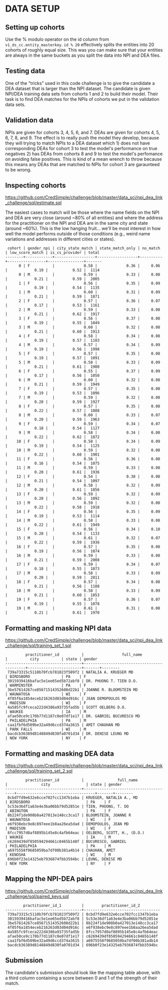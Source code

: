 # DATA SETUP

## Setting up cohorts
Use the % modulo operator on the id column from `v1_ds_cc.entity_masterkey`. `id % 20` effectively splits the entities into 20 cohorts of roughly equal size. This was you can make sure that your entities are always in the same buckets as you split the data into NPI and DEA files. 

## Testing data
One of the "tricks" used in this code challenge is to give the candidate a DEA dataset that is larger than the NPI dataset. The candidate is given NPI/DEA training data sets from cohorts 1 and 2 to build their model. Their task is to find DEA matches for the NPIs of cohorts we put in the validation data sets. 

## Validation data
NPIs are given for cohorts 3, 4, 5, 6, and 7. 
DEAs are given for cohorts 4, 5, 6, 7, 8, and 9. 
The effect is to really push the model they develop, because they will trying to match NPIs to a DEA dataset which 1) does not have corresponding DEAs for cohort 3 to test the model's performance on true negatives 2) has DEAs from cohorts 8 and 9 to test the model's perfomance on avoiding false positives. This is kind of a mean wrench to throw because this means any DEAs that are matched to NPIs for cohort 3 are garaunteed to be wrong.   

## Inspecting cohorts

https://github.com/CredSimple/challenge/blob/master/data_sci/npi_dea_link_challenge/sql/estimate.sql

The easiest cases to match will be those where the name fields on the NPI and DEA are very close (around ~80% of all entities) and where the address for the practitioner on the NPI and DEA are in the same city and state (around ~60%). This is the low hanging fruit... we'll be most interest in how well the model performs outside of those conditions (e.g., weird name variations and addresses in different cities or states). 

```
 cohort | gender_npi | city_state_match | state_match_only | no_match | low_score_match | is_cs_provider | total
--------+------------+------------------+------------------+----------+-----------------+----------------+-------
      0 | F          |             0.58 |             0.36 |     0.06 |            0.19 |           0.52 |  1114
      0 | M          |             0.59 |             0.33 |     0.08 |            0.21 |           0.59 |  2005
      1 | F          |             0.56 |             0.35 |     0.09 |            0.19 |           0.54 |  1135
      1 | M          |             0.60 |             0.31 |     0.09 |            0.21 |           0.59 |  1871
      2 | F          |             0.57 |             0.36 |     0.07 |            0.17 |           0.53 |  1161
      2 | M          |             0.59 |             0.33 |     0.08 |            0.21 |           0.62 |  1917
      3 | F          |             0.56 |             0.37 |     0.08 |            0.19 |           0.55 |  1049
      3 | M          |             0.60 |             0.32 |     0.08 |            0.21 |           0.60 |  1913
      4 | F          |             0.58 |             0.34 |     0.08 |            0.19 |           0.57 |  1103
      4 | M          |             0.57 |             0.34 |     0.09 |            0.19 |           0.56 |  1998
      5 | F          |             0.57 |             0.35 |     0.08 |            0.19 |           0.57 |  1091
      5 | M          |             0.58 |             0.33 |     0.09 |            0.21 |           0.61 |  1900
      6 | F          |             0.55 |             0.37 |     0.09 |            0.17 |           0.56 |  1050
      6 | M          |             0.60 |             0.32 |     0.08 |            0.21 |           0.59 |  1949
      7 | F          |             0.57 |             0.35 |     0.08 |            0.19 |           0.53 |  1096
      7 | M          |             0.59 |             0.32 |     0.08 |            0.20 |           0.59 |  1927
      8 | F          |             0.57 |             0.35 |     0.08 |            0.22 |           0.57 |  1088
      8 | M          |             0.60 |             0.33 |     0.07 |            0.20 |           0.59 |  1963
      9 | F          |             0.59 |             0.34 |     0.07 |            0.18 |           0.54 |  1127
      9 | M          |             0.58 |             0.34 |     0.08 |            0.22 |           0.62 |  1872
     10 | F          |             0.58 |             0.34 |     0.09 |            0.19 |           0.54 |  1125
     10 | M          |             0.59 |             0.32 |     0.08 |            0.22 |           0.60 |  1901
     11 | F          |             0.56 |             0.36 |     0.08 |            0.16 |           0.54 |  1075
     11 | M          |             0.59 |             0.33 |     0.08 |            0.20 |           0.61 |  1936
     12 | F          |             0.54 |             0.38 |     0.08 |            0.21 |           0.54 |  1097
     12 | M          |             0.58 |             0.32 |     0.09 |            0.20 |           0.61 |  1856
     13 | F          |             0.59 |             0.32 |     0.09 |            0.20 |           0.56 |  1092
     13 | M          |             0.59 |             0.32 |     0.08 |            0.22 |           0.58 |  1918
     14 | F          |             0.56 |             0.35 |     0.09 |            0.19 |           0.53 |  1114
     14 | M          |             0.58 |             0.33 |     0.08 |            0.22 |           0.61 |  1949
     15 | F          |             0.56 |             0.34 |     0.10 |            0.20 |           0.54 |  1133
     15 | M          |             0.61 |             0.32 |     0.07 |            0.22 |           0.59 |  1936
     16 | F          |             0.57 |             0.35 |     0.08 |            0.19 |           0.56 |  1074
     16 | M          |             0.59 |             0.33 |     0.08 |            0.21 |           0.59 |  2008
     17 | F          |             0.59 |             0.34 |     0.07 |            0.18 |           0.55 |  1073
     17 | M          |             0.58 |             0.33 |     0.09 |            0.20 |           0.59 |  2011
     18 | F          |             0.57 |             0.34 |     0.08 |            0.21 |           0.56 |  1108
     18 | M          |             0.58 |             0.33 |     0.09 |            0.21 |           0.60 |  1853
     19 | F          |             0.57 |             0.36 |     0.07 |            0.19 |           0.55 |  1078
     19 | M          |             0.61 |             0.31 |     0.08 |            0.21 |           0.61 |  1970
```

## Formatting and masking NPI data

https://github.com/CredSimple/challenge/blob/master/data_sci/npi_dea_link_challenge/sql/training_set_1.sql

```
         practitioner_id          |                 full_name                  |          city          | state | gender
----------------------------------+--------------------------------------------+------------------------+-------+--------
 739a73315c5110b70fcb781023f509f2 | NATALIA A. KRUEGER MD                      | BIRDSBORO              | PA    | F
 3015939416bafac5e1ee65ed5b72abf8 | DR. PHUONG T. TIEN D.O.                    | WARMINSTER             | PA    | F
 3be57614267ce85671514352608d22b1 | JOANNE R. BLOOMSTEIN MD                    | WAUWATOSA              | WI    | F
 4f05f6a1854eceb216263d03d04d916c | JEAN DEMOPOULOS MD                         | MADISON                | WI    | F
 4a585fc9fceca222d4386a93735fad5b | SCOTT OELBERG D.O.                         | WAUKEE                 | IA    | M
 afae50ce9c170b77d1187c0e07df1e17 | DR. GABRIEL BUCURESCU MD                   | PHILADELPHIA           | PA    | M
 caa1fbf6d509be32a49d6ccd374a3615 | AMIT CHAUHAN MD                            | PARK FALLS             | WI    | M
 bacdcb36389d8148849d830fa0701d34 | DR. DENISE LEUNG MD                        | NEW YORK               | NY    | F
 ```

## Formatting and masking DEA data

https://github.com/CredSimple/challenge/blob/master/data_sci/npi_dea_link_challenge/sql/training_set_2.sql

```
         practitioner_id          |               full_name               |               city                | state | gender
----------------------------------+---------------------------------------+-----------------------------------+-------+--------
 8cbd7fd9e632e6cce702fcc1347b1eba | KRUEGER, NATALIA A., MD               | BIRDSBORO                         | PA    | F
 5c53e36df1a63e4e3ba06bb79d52851e | TIEN, PHUONG, T. DO                   | ABINGTON                          | PA    | F
 8b224f1de908b0a427013e148cc3ca17 | BLOOMSTEIN, JOANNE R                  | WAUWATOSA                         | WI    | F
 e6f938ebc9e8c897eee1b8aa26ea5dad | DEMOPOULOS, JEAN MD                   | MADISON                           | WI    | F
 8fcc7957d0af8895b145e8c4afb64eac | OELBERG, SCOTT, H., (D.O.)            | WAUKEE                            | IA    | M
 c6269439df850594294661c8465b148f | BUCURESCU, GABRIEL                    | PHILADELPHIA                      | PA    | M
 a6975558f9685059ba7df00b381a4b14 | CHAUHAN, AMIT                         | KENOSHA                           | WI    | M
 696b0f23e14325eb7936874fbb3594bc | LEUNG, DENISE MD                      | NEW YORK                          | NY    | F
 ```

## Mapping the NPI-DEA pairs

https://github.com/CredSimple/challenge/blob/master/data_sci/npi_dea_link_challenge/sql/paired_keys.sql

```
        practitioner_id_1         |        practitioner_id_2
----------------------------------+----------------------------------
 739a73315c5110b70fcb781023f509f2 | 8cbd7fd9e632e6cce702fcc1347b1eba
 3015939416bafac5e1ee65ed5b72abf8 | 5c53e36df1a63e4e3ba06bb79d52851e
 3be57614267ce85671514352608d22b1 | 8b224f1de908b0a427013e148cc3ca17
 4f05f6a1854eceb216263d03d04d916c | e6f938ebc9e8c897eee1b8aa26ea5dad
 4a585fc9fceca222d4386a93735fad5b | 8fcc7957d0af8895b145e8c4afb64eac
 afae50ce9c170b77d1187c0e07df1e17 | c6269439df850594294661c8465b148f
 caa1fbf6d509be32a49d6ccd374a3615 | a6975558f9685059ba7df00b381a4b14
 bacdcb36389d8148849d830fa0701d34 | 696b0f23e14325eb7936874fbb3594bc
 ```
## Submission
The candidate's submission should look like the mapping table above, with a third column containing a score between 0 and 1 of the strength of their match. 

